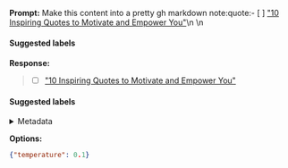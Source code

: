 **Prompt:**
Make this content into a pretty gh markdown note:quote:- [ ] ["10 Inspiring Quotes to Motivate and Empower You"]()\n
\n
#### Suggested labels
#### 

**Response:**
> - [ ] ["10 Inspiring Quotes to Motivate and Empower You"]()

#### Suggested labels

<details><summary>Metadata</summary>

- Duration: 881 ms
- Datetime: 2024-01-13T12:27:03.237341
- Model: gpt-3.5-turbo-0613

</details>

**Options:**
```json
{"temperature": 0.1}
```

